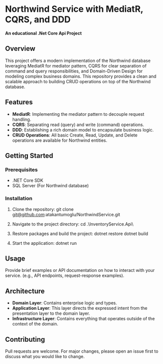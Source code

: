 


# Northwind Service with MediatR, CQRS, and DDD

<b>An educational .Net Core Api Project</b>
## Overview

This project offers a modern implementation of the Northwind database leveraging MediatR for mediator pattern, CQRS for clear separation of command and query responsibilities, and Domain-Driven Design for modeling complex business domains. This repository provides a clean and scalable approach to building CRUD operations on top of the Northwind database.

## Features

- **MediatR**: Implementing the mediator pattern to decouple request handling.
- **CQRS**: Separating read (query) and write (command) operations.
- **DDD**: Establishing a rich domain model to encapsulate business logic.
- **CRUD Operations**: All basic Create, Read, Update, and Delete operations are available for Northwind entities.

## Getting Started

### Prerequisites

- .NET Core SDK
- SQL Server (For Northwind database)

### Installation

1. Clone the repository:
git clone git@github.com:atakantumoglu/NorthwindService.git

2. Navigate to the project directory:
cd .\InventoryService.Api\

3. Restore packages and build the project:
dotnet restore
dotnet build

6. Start the application:
dotnet run

## Usage

Provide brief examples or API documentation on how to interact with your service. (e.g., API endpoints, request-response examples).

## Architecture

- **Domain Layer**: Contains enterprise logic and types.
- **Application Layer**: This layer directs the expressed intent from the presentation layer to the domain layer.
- **Infrastructure Layer**: Contains everything that operates outside of the context of the domain.

## Contributing

Pull requests are welcome. For major changes, please open an issue first to discuss what you would like to change.


